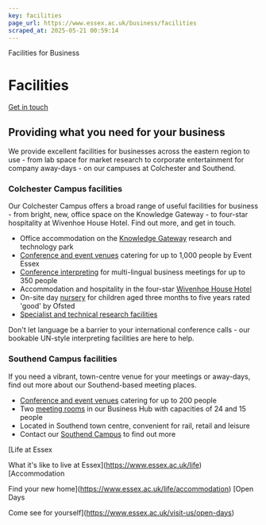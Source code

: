 ```yaml
---
key: facilities
page_url: https://www.essex.ac.uk/business/facilities
scraped_at: 2025-05-21 00:59:14
---
```


Facilities for Business

# Facilities

[Get in touch](https://www.essex.ac.uk/forms/sign-up-to-hear-more-from-business-at-essex)

## Providing what you need for your business

We provide excellent facilities for businesses across the eastern region to use - from lab space for market research to corporate entertainment for company away-days - on our campuses at Colchester and Southend.

### Colchester Campus facilities

Our Colchester Campus offers a broad range of useful facilities for business - from bright, new, office space on the Knowledge Gateway - to four-star hospitality at Wivenhoe House Hotel. Find out more, and get in touch.

* Office accommodation on the [Knowledge Gateway](https://www.essex.ac.uk/business/knowledge-gateway) research and technology park
* [Conference and event venues](https://www.essex.ac.uk/business/facilities/conference-and-event-packages) catering for up to 1,000 people by Event Essex
* [Conference interpreting](https://www.essex.ac.uk/business/facilities/conference-and-event-packages/conference-interpreting) for multi-lingual business meetings for up to 350 people
* Accommodation and hospitality in the four-star [Wivenhoe House Hotel](http://www.wivenhoehouse.co.uk/)
* On-site day [nursery](http://www.wivenhoeparkdaynursery.co.uk/) for children aged three months to five years rated 'good' by Ofsted
* [Specialist and technical research facilities](https://www.essex.ac.uk/business/facilities/research)

Don't let language be a barrier to your international conference calls - our bookable UN-style interpreting facilities are here to help.

### Southend Campus facilities

If you need a vibrant, town-centre venue for your meetings or away-days, find out more about our Southend-based meeting places.

* [Conference and event venues](https://www.essex.ac.uk/business/facilities/conference-and-event-packages) catering for up to 200 people
* Two [meeting rooms](https://www.essex.ac.uk/business/facilities/conference-and-event-packages) in our Business Hub with capacities of 24 and 15 people
* Located in Southend town centre, convenient for rail, retail and leisure
* Contact our [Southend Campus](https://www.essex.ac.uk/business/contacts) to find out more

[Life at Essex

What it's like to live at Essex](https://www.essex.ac.uk/life)
[Accommodation

Find your new home](https://www.essex.ac.uk/life/accommodation)
[Open Days

Come see for yourself](https://www.essex.ac.uk/visit-us/open-days)